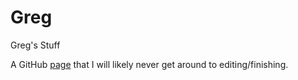 # Greg
Greg's Stuff

A GitHub [page](https://gfcrbg.github.io/Greg/) that I will likely never get around to editing/finishing.
